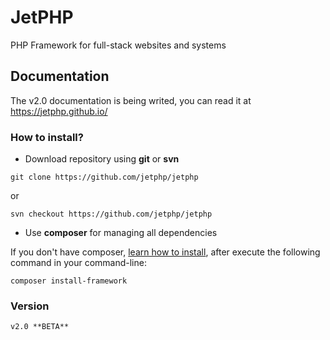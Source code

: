 # JetPHP
PHP Framework for full-stack websites and systems


## Documentation
The v2.0 documentation is being writed, you can read it at https://jetphp.github.io/

### How to install?

* Download repository using **git** or **svn**

```
git clone https://github.com/jetphp/jetphp
```
or

```
svn checkout https://github.com/jetphp/jetphp
```
* Use **composer** for managing all dependencies

If you don't have composer, [learn how to install](https://getcomposer.org/), after execute the following command in your command-line:

```
composer install-framework
```

### Version

```
v2.0 **BETA**
```
